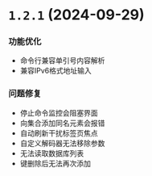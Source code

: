 # `1.2.1` (2024-09-29)

### 功能优化

* 命令行兼容单引号内容解析
* 兼容IPv6格式地址输入

### 问题修复

* 停止命令监控会阻塞界面
* 向集合添加同名元素会报错
* 自动刷新干扰标签页焦点
* 自定义解码器无法移除参数
* 无法读取数据库列表
* 键删除后无法再次添加
